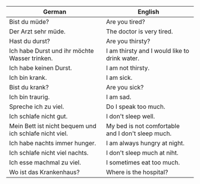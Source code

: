 | German | English |
|--------|---------|
| Bist du müde? | Are you tired? |
| Der Arzt sehr müde. | The doctor is very tired. |
| Hast du durst? | Are you thirsty? |
| Ich habe Durst und ihr möchte Wasser trinken. | I am thirsty and I would like to drink water. |
| Ich habe keinen Durst. | I am not thirsty. |
| Ich bin krank. | I am sick. |
| Bist du krank? | Are you sick? |
| Ich bin traurig. | I am sad. |
| Spreche ich zu viel. | Do I speak too much. |
| Ich schlafe nicht gut. | I don't sleep well. |
| Mein Bett ist nicht bequem und ich schlafe nicht viel. | My bed is not comfortable and I don't sleep much. |
| Ich habe nachts immer hunger. | I am always hungry at night. |
| Ich schlafe nicht viel nachts. | I don't sleep much at niht. |
| Ich esse machmal zu viel. | I sometimes eat too much. |
| Wo ist das Krankenhaus? | Where is the hospital? |
